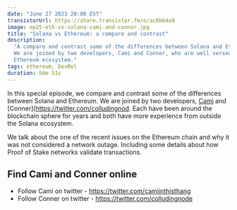 ```yaml
---
date: "June 27 2023 20:00 EST"
transistorUrl: https://share.transistor.fm/e/ac6b64a9
image: ep25-eth-vs-solana-cami-and-connor.jpg
title: "Solana vs Ethereum: a compare and contrast"
description:
  "A compare and contrast some of the differences between Solana and Ethereum.
  We are joined by two developers, Cami and Conner, who are well versed in the
  Ethereum ecosystem."
tags: ethereum, DevRel
duration: 56m 51s
---
```


In this special episode, we compare and contrast some of the differences between
Solana and Ethereum. We are joined by two developers,
[Cami](https://twitter.com/camiinthisthang) and
[Conner](https://twitter.com/colludingnod. Each have been around the blockchain
sphere for years and both have more experience from outside the Solana
ecosystem.

We talk about the one of the recent issues on the Ethereum chain and why it was
not considered a network outage. Including some details about how Proof of Stake
networks validate transactions.

## Find Cami and Conner online

- Follow Cami on twitter - https://twitter.com/camiinthisthang
- Follow Conner on twitter - https://twitter.com/colludingnode
